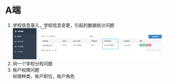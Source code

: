 # A端

1. 学校信息录入，学校信息变更，引起的数据统计问题
    ![学校](../images/cs.png)
2. 同一个学校分校问题
3. 账户权限问题  
    权限种类，账户职位，账户角色